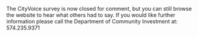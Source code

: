 The CityVoice survey is now closed for comment, but you can still browse the website to hear what others had to say. If you would like further information please call the Department of Community Investment at: 574.235.9371
